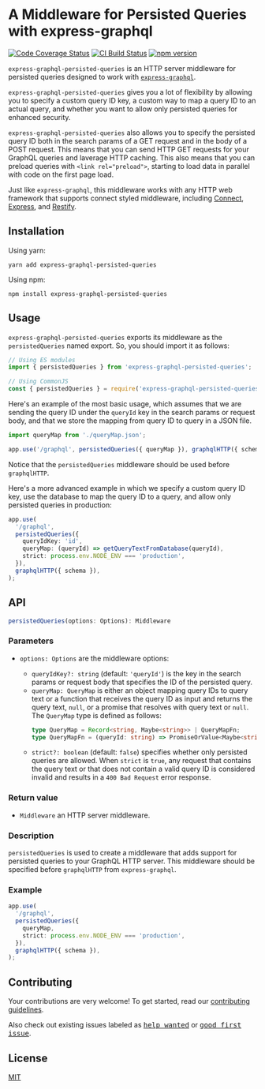 # A Middleware for Persisted Queries with express-graphql

[![Code Coverage Status](https://codecov.io/gh/kyarik/express-graphql-persisted-queries/branch/main/graph/badge.svg?token=ct9Fb3Z9Pw)](https://codecov.io/gh/kyarik/express-graphql-persisted-queries)
[![CI Build Status](https://github.com/kyarik/express-graphql-persisted-queries/workflows/CI/badge.svg?branch=main)](https://github.com/kyarik/express-graphql-persisted-queries/actions?query=branch%3Amain)
[![npm version](https://badge.fury.io/js/express-graphql-persisted-queries.svg)](https://badge.fury.io/js/express-graphql-persisted-queries)

`express-graphql-persisted-queries` is an HTTP server middleware for persisted queries designed to work with [`express-graphql`](https://github.com/graphql/express-graphql).

`express-graphql-persisted-queries` gives you a lot of flexibility by allowing you to specify a custom query ID key, a custom way to map a query ID to an actual query, and whether you want to allow only persisted queries for enhanced security.

`express-graphql-persisted-queries` also allows you to specify the persisted query ID both in the search params of a GET request and in the body of a POST request. This means that you can send HTTP GET requests for your GraphQL queries and laverage HTTP caching. This also means that you can preload queries with `<link rel="preload">`, starting to load data in parallel with code on the first page load.

Just like `express-graphql`, this middleware works with any HTTP web framework that supports connect styled middleware, including [Connect](https://github.com/senchalabs/connect), [Express](https://github.com/expressjs/express), and [Restify](https://github.com/restify/node-restify).

## Installation

Using yarn:

```
yarn add express-graphql-persisted-queries
```

Using npm:

```
npm install express-graphql-persisted-queries
```

## Usage

`express-graphql-persisted-queries` exports its middleware as the `persistedQueries` named export. So, you should import it as follows:

```ts
// Using ES modules
import { persistedQueries } from 'express-graphql-persisted-queries';

// Using CommonJS
const { persistedQueries } = require('express-graphql-persisted-queries');
```

Here's an example of the most basic usage, which assumes that we are sending the query ID under the `queryId` key in the search params or request body, and that we store the mapping from query ID to query in a JSON file.

```ts
import queryMap from './queryMap.json';

app.use('/graphql', persistedQueries({ queryMap }), graphqlHTTP({ schema }));
```

Notice that the `persistedQueries` middleware should be used before `graphqlHTTP`.

Here's a more advanced example in which we specify a custom query ID key, use the database to map the query ID to a query, and allow only persisted queries in production:

```ts
app.use(
  '/graphql',
  persistedQueries({
    queryIdKey: 'id',
    queryMap: (queryId) => getQueryTextFromDatabase(queryId),
    strict: process.env.NODE_ENV === 'production',
  }),
  graphqlHTTP({ schema }),
);
```

## API

```ts
persistedQueries(options: Options): Middleware
```

### Parameters

- `options: Options` are the middleware options:

  - `queryIdKey?: string` (default: `'queryId'`) is the key in the search params or request body that specifies the ID of the persisted query.
  - `queryMap: QueryMap` is either an object mapping query IDs to query text or a function that receives the query ID as input and returns the query text, `null`, or a promise that resolves with query text or `null`. The `QueryMap` type is defined as follows:
    ```ts
    type QueryMap = Record<string, Maybe<string>> | QueryMapFn;
    type QueryMapFn = (queryId: string) => PromiseOrValue<Maybe<string>>;
    ```
  - `strict?: boolean` (default: `false`) specifies whether only persisted queries are allowed. When `strict` is `true`, any request that contains the query text or that does not contain a valid query ID is considered invalid and results in a `400 Bad Request` error response.

### Return value

- `Middleware` an HTTP server middleware.

### Description

`persistedQueries` is used to create a middleware that adds support for persisted queries to your GraphQL HTTP server. This middleware should be specified before `graphqlHTTP` from `express-graphql`.

### Example

```ts
app.use(
  '/graphql',
  persistedQueries({
    queryMap,
    strict: process.env.NODE_ENV === 'production',
  }),
  graphqlHTTP({ schema }),
);
```

## Contributing

Your contributions are very welcome! To get started, read our [contributing guidelines](https://github.com/kyarik/express-graphql-persisted-queries/blob/main/CONTRIBUTING.md).

Also check out existing issues labeled as <kbd>[help wanted](https://github.com/kyarik/express-graphql-persisted-queries/labels/help%20wanted)</kbd> or <kbd>[good first issue](https://github.com/kyarik/express-graphql-persisted-queries/labels/good%20first%20issue)</kbd>.

## License

[MIT](https://github.com/kyarik/express-graphql-persisted-queries/blob/main/LICENSE)
